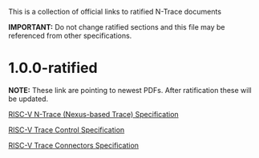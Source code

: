 This is a collection of official links to ratified N-Trace documents

**IMPORTANT:** Do not change ratified sections and this file may be referenced from other specifications.

# 1.0.0-ratified

**NOTE:** These link are pointing to newest PDFs. After ratification these will be updated.

[RISC-V N-Trace (Nexus-based Trace) Specification](https://github.com/riscv-non-isa/tg-nexus-trace/blob/master/pdfs/RISC-V-N-Trace.pdf)

[RISC-V Trace Control Specification](https://github.com/riscv-non-isa/tg-nexus-trace/blob/master/pdfs/RISC-V-Trace-Control-Interface.pdf)

[RISC-V Trace Connectors Specification](https://github.com/riscv-non-isa/tg-nexus-trace/blob/master/pdfs/RISC-V-Trace-Connectors.pdf)

